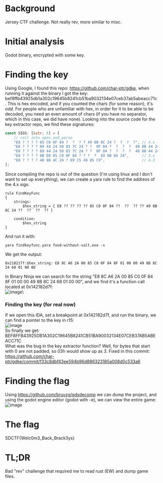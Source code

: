 # Background
Jersey CTF challenge. Not really rev, more similar to misc. 
# Initial analysis
Godot binary, encrypted with some key.
# Finding the key
Using Google, I found this repo: https://github.com/char-ptr/gdke, when running it against the binary I got the key: bef8ffb43925db1a302c19645b8241cb51ba9032134e07ceb37ab5abeacc71c. This is hex encoded, and if you counted the chars (for some reason), it's *odd*. For people who are unfamiliar with hex, in order for it to be able to be decoded, you need an even amount of chars (if you have no separator, which in this case, we did have none). Looking into the source code for the key extractor repo, we find these signatures:
```rust
const SIGS: [&str; 5] = [
    // call into open_and_parse
    "E8 ? ? ? ? 85 C0 0F 84 ?  ?  ? ? 49 8B 8C 24 ?  ?  ?  ?", // 4.x (4.2.1)
    "E8 ? ? ? ? 89 44 24 50 83 7C 24 ? ?  0F 84 ?  ?  ?  ?  48 8B 44 24 ?", // 3.5.1
    "E8 ? ? ? ? 89 44 24 50 83 7C 24 ? ?  0F 84 ?  ?  ?  ?  48 8B 44 24 ?", // 3.5.1
    "E8 ? ? ? ? 8B D8 85 C0 0F 84 ? ? ?  ?  49 8B 04 24",      // 3.x
    "E8 ? ? ? ? 48 8B 4C 24 ? 89 C5 48 85 C9",                 // 4.3
];
```
Since compiling the repo is out of the question (I'm using linux and I don't want to set up everything), we can create a yara rule to find the address of the 4.x sigs:
```yara
rule FindKeyFunc
{
    strings:
        $hex_string = { E8 ?? ?? ?? ?? 85 C0 0F 84 ??  ??  ?? ?? 49 8B 8C 24 ??  ??  ??  ?? }

    condition:
        $hex_string
}
```
And run it with:
```
yara findkeyfunc.yara food-without-salt.exe -s
```
We get the output:
```
0x218217f:$hex_string: E8 8C A6 2A 00 85 C0 0F 84 8F 01 00 00 49 8B 8C 24 68 01 00 00
```
In Binary Ninja we can search for the string "E8 8C A6 2A 00 85 C0 0F 84 8F 01 00 00 49 8B 8C 24 68 01 00 00", and we find it's a function call located at 0x142182d7f:\
![image](https://github.com/Boberttt/ctf-writeups/assets/104478197/e7f2a497-f916-4481-960e-2271316b1fd7)\
### Finding the key (for real now)
If we open this IDA, set a breakpoint at 0x142182d7f, and run the binary, we can find a pointer to the key in r15:\
![image](https://github.com/Boberttt/ctf-writeups/assets/104478197/08d590ee-c29f-47c4-ab96-4ba9b81d945f)\
So finally we get: BEF8FFB43925DB1A302C19645B8241CB51BA90032134E07CEB37AB5ABEACC71C\
What was the bug in the key extractor function? Well, for bytes that start with 0 are not padded, so 03h would show up as 3. Fixed in this commit: https://github.com/char-ptr/gdke/commit/f33c8dbf43ee594b96d886323185a008d0c533a6
# Finding the flag
Using https://github.com/bruvzg/gdsdecomp we can dump the project, and using the godot engine editor (godot with -e), we can view the entire game:\
![image](https://github.com/Boberttt/ctf-writeups/assets/104478197/8f9df1da-cab3-4a58-bd6b-0cdd7fe8d656)
# The flag
SDCTF{Welc0m3_Back_Brack3ys}
# TL;DR
Bad "rev" challenge that required me to read rust (EW) and dump game files.
